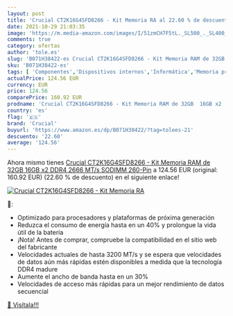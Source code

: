 ```yaml
---
layout: post
title: 'Crucial CT2K16G4SFD8266 - Kit Memoria RA al 22.60 % de descuento'
date: 2021-10-29 21:03:35
image: 'https://m.media-amazon.com/images/I/51zmCH7F5tL._SL500_._SL400_.jpg'
comments: true
category: ofertas
author: 'tole.es'
slug: 'B071H38422-es Crucial CT2K16G4SFD8266 - Kit Memoria RAM de 32GB 16GB x2...'
sku: 'B071H38422-es'
tags: [ 'Componentes','Dispositivos internos','Informática','Memoria principal','crucial','ram', ]
actualPrice: 124.56 EUR
currency: EUR
price: 124.56
comparePrice: 160.92 EUR
prodname: 'Crucial CT2K16G4SFD8266 - Kit Memoria RAM de 32GB  16GB x2   DDR4  2666 MT/s  SODIMM  260-Pin'
country: 'es'
flag: '🇪🇸'
brand: 'Crucial'
buyurl: 'https://www.amazon.es/dp/B071H38422/?tag=tolees-21'
descuento: '22.60'
average: '124.56'
---
```


Ahora mismo tienes [Crucial CT2K16G4SFD8266 - Kit Memoria RAM de 32GB  16GB x2   DDR4  2666 MT/s  SODIMM  260-Pin](https://www.amazon.es/dp/B071H38422/?tag=tolees-21) a 124.56 EUR (original: 160.92 EUR) (22.60 %  de descuento) en el siguiente enlace!

[![Crucial CT2K16G4SFD8266 - Kit Memoria RA](https://m.media-amazon.com/images/I/51zmCH7F5tL._SL500_._SL400_.jpg)](https://www.amazon.es/dp/B071H38422/?tag=tolees-21)

🔎:

- Optimizado para procesadores y plataformas de próxima generación
- Reduzca el consumo de energía hasta en un 40% y prolongue la vida útil de la batería
- ¡Nota! Antes de comprar, compruebe la compatibilidad en el sitio web del fabricante
- Velocidades actuales de hasta 3200 MT/s y se espera que velocidades de datos aún más rápidas estén disponibles a medida que la tecnología DDR4 madure
- Aumente el ancho de banda hasta en un 30%
- Velocidades de acceso más rápidas para un mejor rendimiento de datos secuencial

[🛒 Visítala!!!](https://www.amazon.es/dp/B071H38422/?tag=tolees-21)
